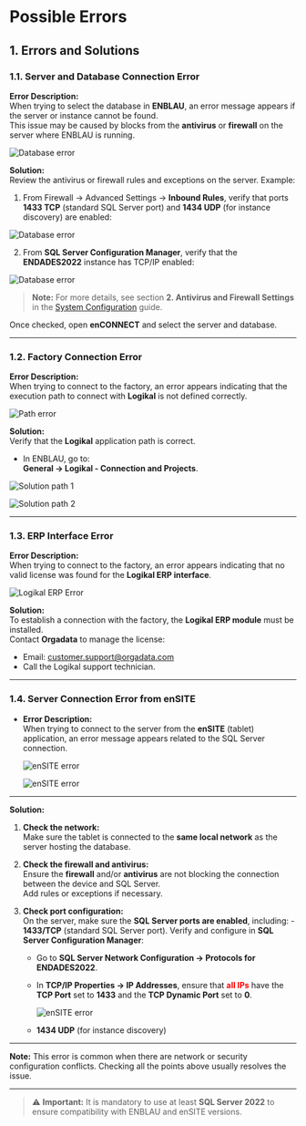 # Possible Errors

## 1. Errors and Solutions

### 1.1. Server and Database Connection Error

**Error Description:**  
  When trying to select the database in **ENBLAU**, an error message appears if the server or instance cannot be found.  
  This issue may be caused by blocks from the **antivirus** or **firewall** on the server where ENBLAU is running.

  ![Database error](/docs/images/Erros/error_bdd.jpg)

**Solution:**  
  Review the antivirus or firewall rules and exceptions on the server. Example:

  1. From Firewall → Advanced Settings → **Inbound Rules**, verify that ports **1433 TCP** (standard SQL Server port) and **1434 UDP** (for instance discovery) are enabled:

  ![Database error](/docs/images/Erros/error_bdd2.jpg)

  2. From **SQL Server Configuration Manager**, verify that the **ENDADES2022** instance has TCP/IP enabled:

  ![Database error](/docs/images/Erros/error_bdd3.jpg)

  > **Note:** For more details, see section **2. Antivirus and Firewall Settings** in the [System Configuration](Configuracion_Sistema.md) guide.

  Once checked, open **enCONNECT** and select the server and database.

---

### 1.2. Factory Connection Error

**Error Description:**  
  When trying to connect to the factory, an error appears indicating that the execution path to connect with **Logikal** is not defined correctly.

  ![Path error](/docs/images/Erros/error_path.jpg)

**Solution:**  
  Verify that the **Logikal** application path is correct.
    
  - In ENBLAU, go to:  
    **General → Logikal - Connection and Projects**.

  ![Solution path 1](/docs/images/Erros/solucion_path2.jpg)

  ![Solution path 2](/docs/images/Erros/solucion_path.jpg)

---

### 1.3. ERP Interface Error

**Error Description:**  
  When trying to connect to the factory, an error appears indicating that no valid license was found for the **Logikal ERP interface**.

  ![Logikal ERP Error](/docs/images/Erros/error_ERP.jpg)

**Solution:**  
  To establish a connection with the factory, the **Logikal ERP module** must be installed.  
  Contact **Orgadata** to manage the license:

  - Email: [customer.support@orgadata.com](mailto:customer.support@orgadata.com)  
  - Call the Logikal support technician.

---

### 1.4. Server Connection Error from enSITE

- **Error Description:**  
  When trying to connect to the server from the **enSITE** (tablet) application, an error message appears related to the SQL Server connection.

  ![enSITE error](/docs/images/Erros/error_ensite.jpg)

  ![enSITE error](/docs/images/Erros/error_ensite2.jpg)

---

**Solution:**

  1. **Check the network:**  
    Make sure the tablet is connected to the **same local network** as the server hosting the database.

  2. **Check the firewall and antivirus:**  
    Ensure the **firewall** and/or **antivirus** are not blocking the connection between the device and SQL Server.  
    Add rules or exceptions if necessary.

  3. **Check port configuration:**  
    On the server, make sure the **SQL Server ports are enabled**, including:
    - **1433/TCP** (standard SQL Server port). Verify and configure in **SQL Server Configuration Manager**:  
        - Go to **SQL Server Network Configuration → Protocols for ENDADES2022**.  
        - In **TCP/IP Properties → IP Addresses**, ensure that <span style="color:red">**all IPs**</span> have the **TCP Port** set to **1433** and the **TCP Dynamic Port** set to **0**.

          ![enSITE error](/docs/images/Erros/error_ensite3.jpg)

      - **1434 UDP** (for instance discovery)
      <!-- - Other custom ports that may be used by enSITE, for example: **TCP-57073** -->

---

**Note:** This error is common when there are network or security configuration conflicts. Checking all the points above usually resolves the issue.

---

> ⚠️ **Important:** It is mandatory to use at least **SQL Server 2022** to ensure compatibility with ENBLAU and enSITE versions.
